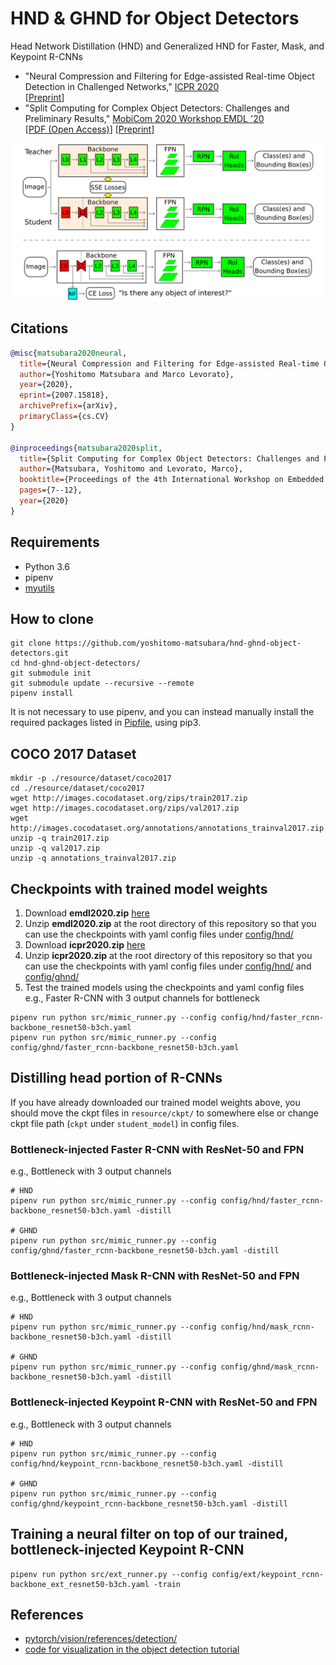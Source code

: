 # HND & GHND for Object Detectors
Head Network Distillation (HND) and Generalized HND for Faster, Mask, and Keypoint R-CNNs  
- "Neural Compression and Filtering for Edge-assisted Real-time Object Detection in Challenged Networks," [ICPR 2020](https://www.micc.unifi.it/icpr2020/)  
[[Preprint](https://arxiv.org/abs/2007.15818)]
- "Split Computing for Complex Object Detectors: Challenges and Preliminary Results," [MobiCom 2020 Workshop EMDL '20](https://emdl20.github.io/index.html)  
[[PDF (Open Access)](https://dl.acm.org/doi/abs/10.1145/3410338.3412338)] [[Preprint](https://arxiv.org/abs/2007.13312)]

![GHND and Neural Filter](img/ghnd_and_nf.png) 

## Citations
```bibtex
@misc{matsubara2020neural,
  title={Neural Compression and Filtering for Edge-assisted Real-time Object Detection in Challenged Networks},
  author={Yoshitomo Matsubara and Marco Levorato},
  year={2020},
  eprint={2007.15818},
  archivePrefix={arXiv},
  primaryClass={cs.CV}
}

@inproceedings{matsubara2020split,
  title={Split Computing for Complex Object Detectors: Challenges and Preliminary Results},
  author={Matsubara, Yoshitomo and Levorato, Marco},
  booktitle={Proceedings of the 4th International Workshop on Embedded and Mobile Deep Learning},
  pages={7--12},
  year={2020}
}

```

## Requirements
- Python 3.6
- pipenv
- [myutils](https://github.com/yoshitomo-matsubara/myutils)

## How to clone
```
git clone https://github.com/yoshitomo-matsubara/hnd-ghnd-object-detectors.git
cd hnd-ghnd-object-detectors/
git submodule init
git submodule update --recursive --remote
pipenv install
```
It is not necessary to use pipenv, and you can instead manually install the required packages listed in [Pipfile](Pipfile), using pip3.

## COCO 2017 Dataset
```
mkdir -p ./resource/dataset/coco2017
cd ./resource/dataset/coco2017
wget http://images.cocodataset.org/zips/train2017.zip
wget http://images.cocodataset.org/zips/val2017.zip
wget http://images.cocodataset.org/annotations/annotations_trainval2017.zip
unzip -q train2017.zip
unzip -q val2017.zip
unzip -q annotations_trainval2017.zip
```

## Checkpoints with trained model weights
1. Download **emdl2020.zip** [here](https://drive.google.com/file/d/1lMwkaoxhnw260FgZoTLvWRZXajlSxKtN/view?usp=sharing)
2. Unzip **emdl2020.zip** at the root directory of this repository so that you can use the checkpoints with yaml config files under [config/hnd/](config/hnd/)
3. Download **icpr2020.zip** [here](https://drive.google.com/file/d/1K7MNVuW99uDMHciewVS71hks_YdU9_2A/view?usp=sharing)
4. Unzip **icpr2020.zip** at the root directory of this repository so that you can use the checkpoints with yaml config files under [config/hnd/](config/hnd/) and [config/ghnd/](config/ghnd/)
5. Test the trained models using the checkpoints and yaml config files  
e.g., Faster R-CNN with 3 output channels for bottleneck
```
pipenv run python src/mimic_runner.py --config config/hnd/faster_rcnn-backbone_resnet50-b3ch.yaml
pipenv run python src/mimic_runner.py --config config/ghnd/faster_rcnn-backbone_resnet50-b3ch.yaml
```

## Distilling head portion of R-CNNs
If you have already downloaded our trained model weights above, you should move the ckpt files in `resource/ckpt/` to somewhere else or change ckpt file path (`ckpt` under `student_model`) in config files.

### Bottleneck-injected Faster R-CNN with ResNet-50 and FPN
e.g., Bottleneck with 3 output channels
```
# HND
pipenv run python src/mimic_runner.py --config config/hnd/faster_rcnn-backbone_resnet50-b3ch.yaml -distill

# GHND
pipenv run python src/mimic_runner.py --config config/ghnd/faster_rcnn-backbone_resnet50-b3ch.yaml -distill
```

### Bottleneck-injected Mask R-CNN with ResNet-50 and FPN
e.g., Bottleneck with 3 output channels
```
# HND
pipenv run python src/mimic_runner.py --config config/hnd/mask_rcnn-backbone_resnet50-b3ch.yaml -distill

# GHND
pipenv run python src/mimic_runner.py --config config/ghnd/mask_rcnn-backbone_resnet50-b3ch.yaml -distill
```

### Bottleneck-injected Keypoint R-CNN with ResNet-50 and FPN
e.g., Bottleneck with 3 output channels
```
# HND
pipenv run python src/mimic_runner.py --config config/hnd/keypoint_rcnn-backbone_resnet50-b3ch.yaml -distill

# GHND
pipenv run python src/mimic_runner.py --config config/ghnd/keypoint_rcnn-backbone_resnet50-b3ch.yaml -distill
```

## Training a neural filter on top of our trained, bottleneck-injected Keypoint R-CNN
```
pipenv run python src/ext_runner.py --config config/ext/keypoint_rcnn-backbone_ext_resnet50-b3ch.yaml -train
```

## References
- [pytorch/vision/references/detection/](https://github.com/pytorch/vision/tree/master/references/detection)
- [code for visualization in the object detection tutorial](https://github.com/pytorch/vision/issues/1610)
